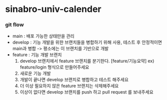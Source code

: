 # sinabro-univ-calender

### git flow

- main : 배포 가능한 상태만을 관리
- develop : 기능 개발을 위한 브랜치들을 병합하기 위해 사용, 테스트 후 안정적이면 main과 병합
  -> 평소에는 이 브랜치를 기반으로 개발
- feature : 기능 개발 브랜치
  1. develop 브랜치에서 feature 브랜치를 분기한다.
     [feature/기능요약] ex) feature/login 형식으로 만들어주세요
  2. 새로운 기능 개발
  3. 개발이 끝나면 develop 브랜치로 병합하고 테스트 해주세요
  4. 더 이상 필요하지 않은 feature 브랜치는 삭제해주세요
  5. 이상이 없다면 develop 브랜치를 push 하고 pull request 를 보내주세요